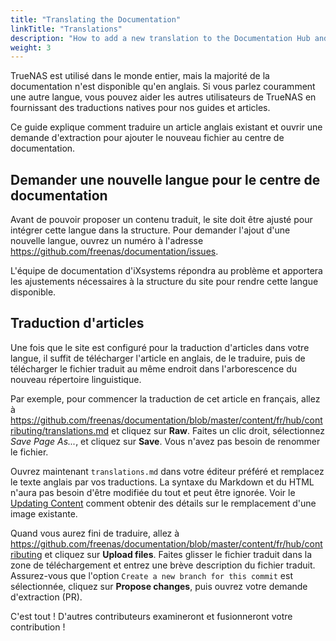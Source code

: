 ```yaml
---
title: "Translating the Documentation"
linkTitle: "Translations"
description: "How to add a new translation to the Documentation Hub and begin translating articles."
weight: 3
---
```


TrueNAS est utilisé dans le monde entier, mais la majorité de la documentation n'est disponible qu'en anglais. Si vous parlez couramment une autre langue, vous pouvez aider les autres utilisateurs de TrueNAS en fournissant des traductions natives pour nos guides et articles. 

Ce guide explique comment traduire un article anglais existant et ouvrir une demande d'extraction pour ajouter le nouveau fichier au centre de documentation.

## Demander une nouvelle langue pour le centre de documentation

Avant de pouvoir proposer un contenu traduit, le site doit être ajusté pour intégrer cette langue dans la structure.
Pour demander l'ajout d'une nouvelle langue, ouvrez un numéro à l'adresse https://github.com/freenas/documentation/issues.

L'équipe de documentation d'iXsystems répondra au problème et apportera les ajustements nécessaires à la structure du site pour rendre cette langue disponible.

## Traduction d'articles

Une fois que le site est configuré pour la traduction d'articles dans votre langue, il suffit de télécharger l'article en anglais, de le traduire, puis de télécharger le fichier traduit au même endroit dans l'arborescence du nouveau répertoire linguistique.

Par exemple, pour commencer la traduction de cet article en français, allez à https://github.com/freenas/documentation/blob/master/content/fr/hub/contributing/translations.md et cliquez sur **Raw**. Faites un clic droit, sélectionnez *Save Page As...*, et cliquez sur **Save**.
Vous n'avez pas besoin de renommer le fichier.

Ouvrez maintenant `translations.md` dans votre éditeur préféré et remplacez le texte anglais par vos traductions.
La syntaxe du Markdown et du HTML n'aura pas besoin d'être modifiée du tout et peut être ignorée.
Voir le [Updating Content](/hub/contributing/basic/#replacing-an-image) comment obtenir des détails sur le remplacement d'une image existante.

Quand vous aurez fini de traduire, allez à https://github.com/freenas/documentation/blob/master/content/fr/hub/contributing et cliquez sur **Upload files**.
Faites glisser le fichier traduit dans la zone de téléchargement et entrez une brève description du fichier traduit.
Assurez-vous que l'option `Create a new branch for this commit` est sélectionnée, cliquez sur **Propose changes**, puis ouvrez votre demande d'extraction (PR).

C'est tout ! D'autres contributeurs examineront et fusionneront votre contribution !
